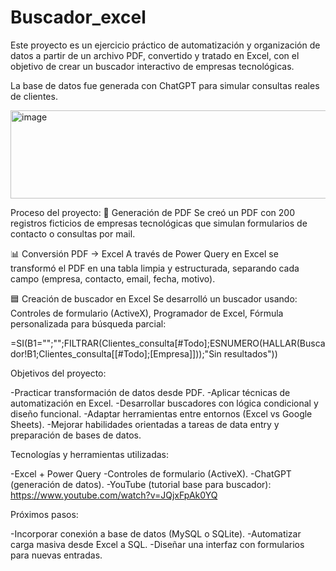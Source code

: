 # Buscador_excel

Este proyecto es un ejercicio práctico de automatización y organización de datos a partir de un archivo PDF, convertido y tratado en Excel, con el objetivo de crear un buscador interactivo de empresas tecnológicas.

La base de datos fue generada con ChatGPT para simular consultas reales de clientes.

<img width="688" height="141" alt="image" src="https://github.com/user-attachments/assets/4fdbe08d-bc82-4fb5-abb4-5368f36bdf6a" />

Proceso del proyecto:
📄 Generación de PDF
Se creó un PDF con 200 registros ficticios de empresas tecnológicas que simulan formularios de contacto o consultas por mail.

📊 Conversión PDF → Excel
A través de Power Query en Excel se transformó el PDF en una tabla limpia y estructurada, separando cada campo (empresa, contacto, email, fecha, motivo).

🟦 Creación de buscador en Excel
Se desarrolló un buscador usando: Controles de formulario (ActiveX), Programador de Excel, Fórmula personalizada para búsqueda parcial:

=SI(B1="";"";FILTRAR(Clientes_consulta[#Todo];ESNUMERO(HALLAR(Buscador!B1;Clientes_consulta[[#Todo];[Empresa]]));"Sin resultados"))

Objetivos del proyecto:

-Practicar transformación de datos desde PDF.
-Aplicar técnicas de automatización en Excel.
-Desarrollar buscadores con lógica condicional y diseño funcional.
-Adaptar herramientas entre entornos (Excel vs Google Sheets).
-Mejorar habilidades orientadas a tareas de data entry y preparación de bases de datos.

Tecnologías y herramientas utilizadas:

-Excel + Power Query
-Controles de formulario (ActiveX).
-ChatGPT (generación de datos).
-YouTube (tutorial base para buscador):
https://www.youtube.com/watch?v=JQjxFpAk0YQ

Próximos pasos:

-Incorporar conexión a base de datos (MySQL o SQLite).
-Automatizar carga masiva desde Excel a SQL.
-Diseñar una interfaz con formularios para nuevas entradas.
